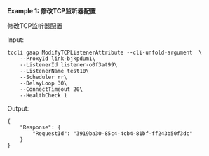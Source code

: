 **Example 1: 修改TCP监听器配置**

修改TCP监听器配置

Input: 

```
tccli gaap ModifyTCPListenerAttribute --cli-unfold-argument  \
    --ProxyId link-bjkpdum1\
    --ListenerId listener-o0f3at99\
    --ListenerName test10\
    --Scheduler rr\
    --DelayLoop 30\
    --ConnectTimeout 20\
    --HealthCheck 1
```

Output: 
```
{
    "Response": {
        "RequestId": "3919ba30-85c4-4cb4-81bf-ff243b50f3dc"
    }
}
```


